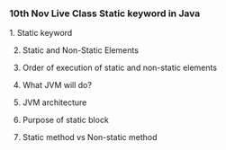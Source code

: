 <h3> 10th Nov Live Class Static keyword in Java</h3>
1. Static keyword

2. Static and Non-Static Elements

3. Order of execution of static and non-static elements

4. What JVM will do?

5. JVM architecture

6. Purpose of static block

7. Static method vs Non-static method

